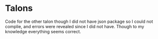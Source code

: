 # Talons
Code for the other talon though I did not have json package so I could not complie, and errors were revealed since I did not have. Though to my knowledge everything seems correct.
